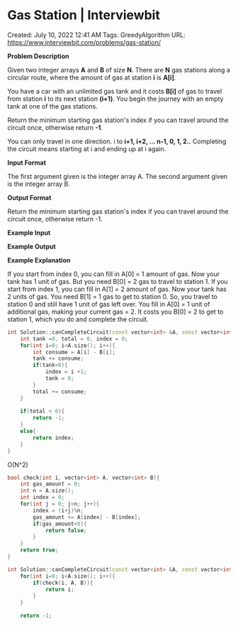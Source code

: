 # Gas Station | Interviewbit

Created: July 10, 2022 12:41 AM
Tags: GreedyAlgorithm
URL: https://www.interviewbit.com/problems/gas-station/

**Problem Description**

Given two integer arrays **A** and **B** of size **N**. There are **N** gas stations along a circular route, where the amount of gas at station **i** is **A[i]**.

You have a car with an unlimited gas tank and it costs **B[i]** of gas to travel from station **i** to its next station **(i+1)**. You begin the journey with an empty tank at one of the gas stations.

Return the minimum starting gas station's index if you can travel around the circuit once, otherwise return **-1**.

You can only travel in one direction. i to **i+1, i+2, ... n-1, 0, 1, 2..** Completing the circuit means starting at i and ending up at i again.

**Input Format**

The first argument given is the integer array A. The second argument given is the integer array B.

**Output Format**

Return the minimum starting gas station's index if you can travel around the circuit once, otherwise return -1.

**Example Input**

**Example Output**

**Example Explanation**

If you start from index 0, you can fill in A[0] = 1 amount of gas. Now your tank has 1 unit of gas. But you need B[0] = 2 gas to travel to station 1. If you start from index 1, you can fill in A[1] = 2 amount of gas. Now your tank has 2 units of gas. You need B[1] = 1 gas to get to station 0. So, you travel to station 0 and still have 1 unit of gas left over. You fill in A[0] = 1 unit of additional gas, making your current gas = 2. It costs you B[0] = 2 to get to station 1, which you do and complete the circuit.

```cpp
int Solution::canCompleteCircuit(const vector<int> &A, const vector<int> &B) {
    int tank =0, total = 0, index = 0;
    for(int i=0; i<A.size(); i++){
        int consume = A[i] - B[i];
        tank += consume;
        if(tank<0){
            index = i +1;
            tank = 0;
        }  
        total += consume;   
    }
    
    if(total < 0){
        return -1;
    }
    else{
        return index;
    }
}
```

O(N^2)

```cpp
bool check(int i, vector<int> A, vector<int> B){
    int gas_amount = 0;
    int n = A.size();
    int index = 0;
    for(int j = 0; j<n; j++){
        index = (i+j)%n;
        gas_amount += A[index] - B[index];
        if(gas_amount<0){
            return false;
        }
    } 
    return true;   
}

int Solution::canCompleteCircuit(const vector<int> &A, const vector<int> &B) {
    for(int i=0; i<A.size(); i++){
        if(check(i, A, B)){
            return i;
        }
    }
    
    return -1;
```